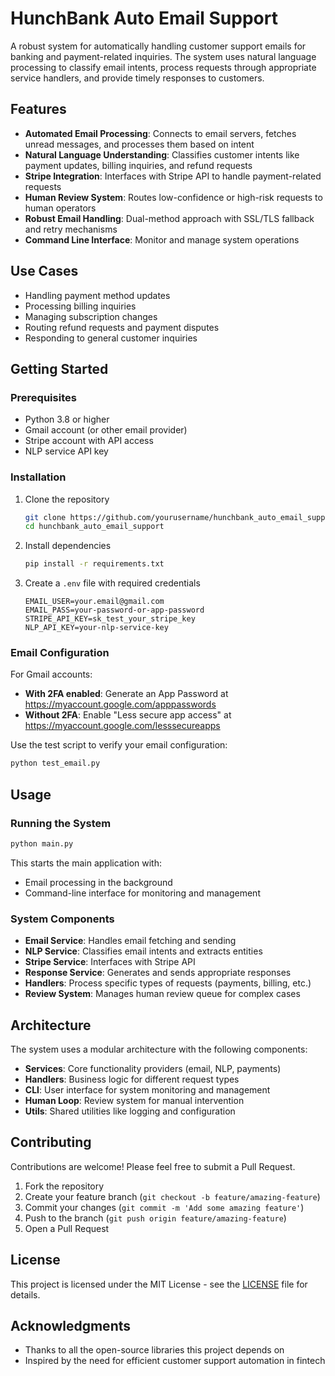 # HunchBank Auto Email Support

A robust system for automatically handling customer support emails for banking and payment-related inquiries. The system uses natural language processing to classify email intents, process requests through appropriate service handlers, and provide timely responses to customers.

## Features

- **Automated Email Processing**: Connects to email servers, fetches unread messages, and processes them based on intent
- **Natural Language Understanding**: Classifies customer intents like payment updates, billing inquiries, and refund requests
- **Stripe Integration**: Interfaces with Stripe API to handle payment-related requests
- **Human Review System**: Routes low-confidence or high-risk requests to human operators
- **Robust Email Handling**: Dual-method approach with SSL/TLS fallback and retry mechanisms
- **Command Line Interface**: Monitor and manage system operations

## Use Cases

- Handling payment method updates
- Processing billing inquiries
- Managing subscription changes
- Routing refund requests and payment disputes
- Responding to general customer inquiries

## Getting Started

### Prerequisites

- Python 3.8 or higher
- Gmail account (or other email provider)
- Stripe account with API access
- NLP service API key

### Installation

1. Clone the repository
   ```bash
   git clone https://github.com/yourusername/hunchbank_auto_email_support.git
   cd hunchbank_auto_email_support
   ```

2. Install dependencies
   ```bash
   pip install -r requirements.txt
   ```

3. Create a `.env` file with required credentials
   ```
   EMAIL_USER=your.email@gmail.com
   EMAIL_PASS=your-password-or-app-password
   STRIPE_API_KEY=sk_test_your_stripe_key
   NLP_API_KEY=your-nlp-service-key
   ```

### Email Configuration

For Gmail accounts:
- **With 2FA enabled**: Generate an App Password at https://myaccount.google.com/apppasswords
- **Without 2FA**: Enable "Less secure app access" at https://myaccount.google.com/lesssecureapps

Use the test script to verify your email configuration:
```bash
python test_email.py
```

## Usage

### Running the System

```bash
python main.py
```

This starts the main application with:
- Email processing in the background
- Command-line interface for monitoring and management

### System Components

- **Email Service**: Handles email fetching and sending
- **NLP Service**: Classifies email intents and extracts entities
- **Stripe Service**: Interfaces with Stripe API
- **Response Service**: Generates and sends appropriate responses
- **Handlers**: Process specific types of requests (payments, billing, etc.)
- **Review System**: Manages human review queue for complex cases

## Architecture

The system uses a modular architecture with the following components:

- **Services**: Core functionality providers (email, NLP, payments)
- **Handlers**: Business logic for different request types
- **CLI**: User interface for system monitoring and management
- **Human Loop**: Review system for manual intervention
- **Utils**: Shared utilities like logging and configuration

## Contributing

Contributions are welcome! Please feel free to submit a Pull Request.

1. Fork the repository
2. Create your feature branch (`git checkout -b feature/amazing-feature`)
3. Commit your changes (`git commit -m 'Add some amazing feature'`)
4. Push to the branch (`git push origin feature/amazing-feature`)
5. Open a Pull Request

## License

This project is licensed under the MIT License - see the [LICENSE](LICENSE) file for details.

## Acknowledgments

- Thanks to all the open-source libraries this project depends on
- Inspired by the need for efficient customer support automation in fintech
